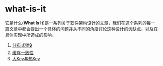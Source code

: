 # what-is-it

它是什么(**What Is It**)是一系列关于软件架构设计的文章，我们在这个系列的每一篇文章中都会提出一个具体的问题并从不同的角度讨论这种设计的优缺点、以及在具体实现中所造成的影响。

001. [分布式锁🔒](001-分布式锁/distributed_lock.md)
002. [缓存一致性](002-缓存一致性/cache_consistance.md)
3.   [大Key与热Key](003-Redis/big_hot_key.md)